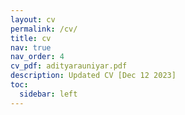 ```yaml
---
layout: cv
permalink: /cv/
title: cv
nav: true
nav_order: 4
cv_pdf: adityarauniyar.pdf
description: Updated CV [Dec 12 2023]
toc:
  sidebar: left
---
```

